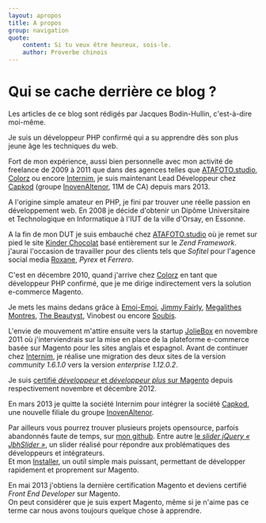 ```yaml
---
layout: apropos
title: A propos
group: navigation
quote:
    content: Si tu veux être heureux, sois-le.
    author: Proverbe chinois
---
```


# Qui se cache derrière ce blog ?

Les articles de ce blog sont rédigés par Jacques Bodin-Hullin, c'est-à-dire moi-même.

Je suis un développeur PHP confirmé qui a su apprendre dès son plus jeune âge les techniques du web.

Fort de mon expérience, aussi bien personnelle avec mon activité de freelance de 2009 à 2011 que dans des agences telles que [ATAFOTO.studio][atafoto], [Colorz][clrz] ou encore [Internim][internim], je suis maintenant Lead Développeur chez [Capkod][capkod] (groupe [InovenAltenor][inoven], 11M de CA) depuis mars 2013.

A l'origine simple amateur en PHP, je fini par trouver une réelle passion en développement web. En 2008 je décide d'obtenir un Dipôme Universitaire et Technologique en Informatique à l'IUT de la ville d'Orsay, en Essonne.

A la fin de mon DUT je suis embauché chez [ATAFOTO.studio][atafoto] où je remet sur pied le site [Kinder Chocolat][kinderchocolat] basé entièrement sur le _Zend Framework_. j'aurai l'occasion de travailler pour des clients tels que _Sofitel_ pour l'agence social media [Roxane][roxane], _Pyrex_ et _Ferrero_.

C'est en décembre 2010, quand j'arrive chez [Colorz][clrz] en tant que développeur PHP confirmé, que je me dirige indirectement vers la solution e-commerce Magento.

Je mets les mains dedans grâce à [Emoi-Emoi][emoiemoi], [Jimmy Fairly][jimmy], [Megalithes Montres][megalithes], [The Beautyst][beautyst], Vinobest ou encore [Soubis][soubis].

L'envie de mouvement m'attire ensuite vers la startup [JolieBox][joliebox] en novembre 2011 où j'interviendrais sur la mise en place de la plateforme e-commerce basée sur Magento pour les sites anglais et espagnol. Avant de continuer chez [Internim][internim], je réalise une migration des deux sites de la version _community 1.6.1.0_ vers la version _enterprise 1.12.0.2_.

Je suis [certifié _développeur_ et _développeur plus_ sur Magento][certif] depuis respectivement novembre et décembre 2012.

En mars 2013 je quitte la société Internim pour intégrer la société [Capkod][capkod], une nouvelle filiale du groupe [InovenAltenor][inoven].

Par ailleurs vous pourrez trouver plusieurs projets opensource, parfois abandonnés faute de temps, sur [mon github][github]. Entre autre [le _slider jQuery « JbhSlider »_][jbhslider], un slider réalisé pour répondre aux problématiques des développeurs et intégrateurs.  
Et mon [Installer][installer], un outil simple mais puissant, permettant de développer rapidement et proprement sur Magento.

En mai 2013 j'obtiens la dernière certification Magento et deviens certifié _Front End Developer_ sur Magento.  
On peut considérer que je suis expert Magento, même si je n'aime pas ce terme car nous avons toujours quelque chose à apprendre.

[atafoto]: http://atafotostudio.com/
[clrz]: http://colorz.fr/
[joliebox]: http://joliebox.com/
[internim]: http://internim.com/
[capkod]: http://capkod.com/
[inoven]: http://www.inovenaltenor.com/
[certif]: http://www.magentocommerce.com/certification/directory/dev/69536/
[kinderchocolat]: http://www.kinderchocolat.fr/
[roxane]: http://www.roxane-company.com/
[github]: https://github.com/jacquesbh/
[jbhslider]: http://jacques.sh/jbhslider/
[installer]: https://github.com/jacquesbh/Installer/

[emoiemoi]: http://www.emoi-emoi.com/
[megalithes]: http://www.megalithes-montres.com/
[beautyst]: http://www.thebeautyst.com/
[jimmy]: http://www.jimmyfairly.com/fr/
[soubis]: http://www.soubis.com/
